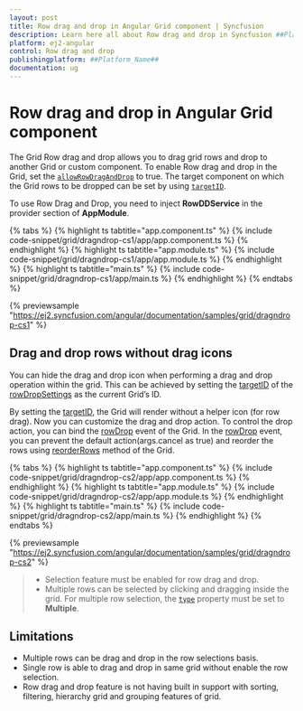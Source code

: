 ```yaml
---
layout: post
title: Row drag and drop in Angular Grid component | Syncfusion
description: Learn here all about Row drag and drop in Syncfusion ##Platform_Name## Grid component of Syncfusion Essential JS 2 and more.
platform: ej2-angular
control: Row drag and drop 
publishingplatform: ##Platform_Name##
documentation: ug
---
```


# Row drag and drop in Angular Grid component

The Grid Row drag and drop allows you to drag grid rows and drop to another Grid or custom component.
To enable Row drag and drop in the Grid, set the [`allowRowDragAndDrop`](https://ej2.syncfusion.com/angular/documentation/api/grid/#allowrowdraganddrop) to true.
The target component on which the Grid rows to be dropped can be set by using
[`targetID`](https://ej2.syncfusion.com/angular/documentation/api/grid/rowDropSettings/#targetid).

To use Row Drag and Drop, you need to inject **RowDDService** in the provider section of **AppModule**.

{% tabs %}
{% highlight ts tabtitle="app.component.ts" %}
{% include code-snippet/grid/dragndrop-cs1/app/app.component.ts %}
{% endhighlight %}
{% highlight ts tabtitle="app.module.ts" %}
{% include code-snippet/grid/dragndrop-cs1/app/app.module.ts %}
{% endhighlight %}
{% highlight ts tabtitle="main.ts" %}
{% include code-snippet/grid/dragndrop-cs1/app/main.ts %}
{% endhighlight %}
{% endtabs %}
  
{% previewsample "https://ej2.syncfusion.com/angular/documentation/samples/grid/dragndrop-cs1" %}

## Drag and drop rows without drag icons

You can hide the drag and drop icon when performing a drag and drop operation within the grid. This can be achieved by setting the [targetID](https://ej2.syncfusion.com/angular/documentation/api/grid/rowDropSettings/#targetid) of the [rowDropSettings](https://ej2.syncfusion.com/angular/documentation/api/grid/rowDropSettings/) as the current Grid’s ID.

By setting the [targetID](https://ej2.syncfusion.com/angular/documentation/api/grid/rowDropSettings/#targetid), the Grid will render without a helper icon (for row drag). Now you can customize the drag and drop action. To control the drop action, you can bind the [rowDrop](https://ej2.syncfusion.com/angular/documentation/api/grid/#rowdrop) event of the Grid. In the [rowDrop](https://ej2.syncfusion.com/angular/documentation/api/grid/#rowdrop) event, you can prevent the default action(args.cancel as true) and reorder the rows using [reorderRows](https://ej2.syncfusion.com/angular/documentation/api/grid/#reorderrows) method of the Grid.

{% tabs %}
{% highlight ts tabtitle="app.component.ts" %}
{% include code-snippet/grid/dragndrop-cs2/app/app.component.ts %}
{% endhighlight %}
{% highlight ts tabtitle="app.module.ts" %}
{% include code-snippet/grid/dragndrop-cs2/app/app.module.ts %}
{% endhighlight %}
{% highlight ts tabtitle="main.ts" %}
{% include code-snippet/grid/dragndrop-cs2/app/main.ts %}
{% endhighlight %}
{% endtabs %}
  
{% previewsample "https://ej2.syncfusion.com/angular/documentation/samples/grid/dragndrop-cs2" %}

> * Selection feature must be enabled for row drag and drop.
> * Multiple rows can be selected by clicking and dragging inside the grid.
For multiple row selection, the [`type`](https://ej2.syncfusion.com/angular/documentation/api/grid/selectionSettings/#type) property must be set to **Multiple**.

## Limitations

* Multiple rows can be drag and drop in the row selections basis.
* Single row is able to drag and drop in same grid without enable the row selection.
* Row drag and drop feature is not having built in support with sorting, filtering, hierarchy grid and grouping features of grid.